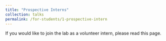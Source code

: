 ```yaml
---
title: "Prospective Interns"
collection: talks
permalink: /for-students/1-prospective-intern
---
```


If you would like to join the lab as a volunteer intern, please read this page.
